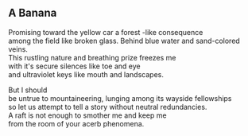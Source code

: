 A Banana
--------
Promising toward the yellow car a forest -like consequence  
among the field like broken glass. Behind blue water and sand-colored veins.  
This rustling nature and breathing prize freezes me  
with it's secure silences like toe and eye  
and ultraviolet keys like mouth and landscapes.  
  
But I should  
be untrue to mountaineering, lunging among its wayside fellowships  
so let us attempt to tell a story without neutral redundancies.  
A raft is not enough to smother me and keep me  
from the room of your acerb phenomena.  
